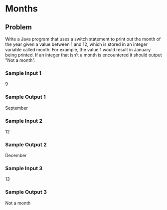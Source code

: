 # Months

## Problem

Write a Java program that uses a switch statement to print out the month of the year given a value between 1 and 12, which is stored in an integer variable called month. For example, the value 1 would result in January being printed. If an integer that isn't a month is encountered it should output "Not a month". 

### Sample Input 1

9

### Sample Output 1

September

### Sample Input 2

12

### Sample Output 2

December

### Sample Input 3

13

### Sample Output 3

Not a month
